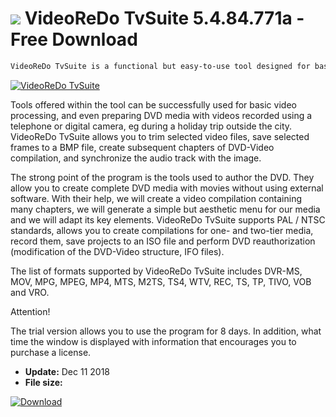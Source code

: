 # ![](https://cdn.softexe.net/static/icon/win.gif) VideoReDo TvSuite 5.4.84.771a - Free Download

```sh
VideoReDo TvSuite is a functional but easy-to-use tool designed for basic editing of video materials in such formats as MOV, MPEG, MP4, MTS or VOB and their subsequent DVD authoring. This program also allows you to convert media to files compatible with iPod, iPhone and other portable devices.
```
[![VideoReDo TvSuite](https://gallery.dpcdn.pl/imgc/Tools/25168/g_-_420x350_1.5_-_x20130917213635_0.png)](https://softexe.net/win/multimedia/video/videoredo-tvsuite:adha.html)

Tools offered within the tool can be successfully used for basic video processing, and even preparing DVD media with videos recorded using a telephone or digital camera, eg during a holiday trip outside the city. VideoReDo TvSuite allows you to trim selected video files, save selected frames to a BMP file, create subsequent chapters of DVD-Video compilation, and synchronize the audio track with the image.
 
 The strong point of the program is the tools used to author the DVD. They allow you to create complete DVD media with movies without using external software. With their help, we will create a video compilation containing many chapters, we will generate a simple but aesthetic menu for our media and we will adapt its key elements. VideoReDo TvSuite supports PAL / NTSC standards, allows you to create compilations for one- and two-tier media, record them, save projects to an ISO file and perform DVD reauthorization (modification of the DVD-Video structure, IFO files).
 
 The list of formats supported by VideoReDo TvSuite includes DVR-MS, MOV, MPG, MPEG, MP4, MTS, M2TS, TS4, WTV, REC, TS, TP, TIVO, VOB and VRO.
 
 Attention!
 
 The trial version allows you to use the program for 8 days. In addition, what time the window is displayed with information that encourages you to purchase a license.


- **Update:** Dec 11 2018
- **File size:** 

[![Download](https://cdn.softexe.net/static/img/download.png)](https://softexe.net/win/multimedia/video/videoredo-tvsuite:adha.html)

